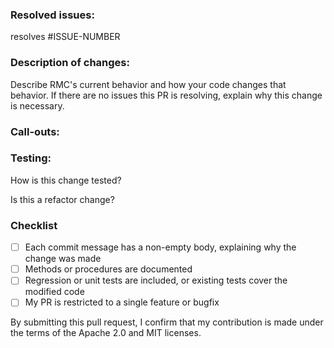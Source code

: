 
### Resolved issues:

 resolves #ISSUE-NUMBER

### Description of changes: 

Describe RMC's current behavior and how your code changes that behavior. If there are no issues this PR is resolving, explain why this change is necessary.

### Call-outs:

<!-- Address any potentially confusing code. Is there code added that needs to be cleaned up later? Is there code that is missing because it’s still in development? 
-->
### Testing:

 How is this change tested?

 Is this a refactor change?

### Checklist
- [ ] Each commit message has a non-empty body, explaining why the change was made
- [ ] Methods or procedures are documented
- [ ] Regression or unit tests are included, or existing tests cover the modified code
- [ ] My PR is restricted to a single feature or bugfix

By submitting this pull request, I confirm that my contribution is made under the terms of the Apache 2.0 and MIT licenses.
